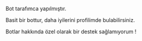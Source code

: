 Bot tarafımca yapılmıştır.

Basit bir bottur, daha iyilerini profilimde bulabilirsiniz.

Botlar hakkında özel olarak bir destek sağlamıyorum !
